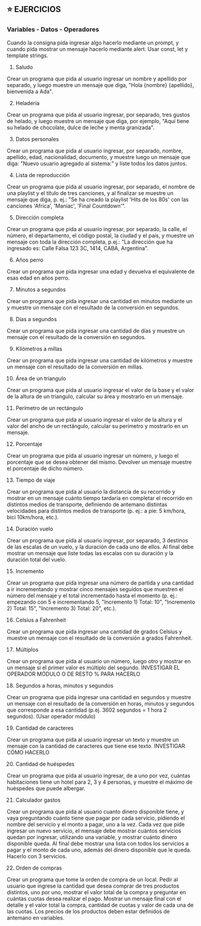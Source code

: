 ## :star: EJERCICIOS

### Variables - Datos - Operadores

Cuando la consigna pida ingresar algo hacerlo mediante un prompt, y cuando pida mostrar un mensaje hacerlo mediante alert. Usar const, let y template strings.

1. Saludo

Crear un programa que pida al usuario ingresar un nombre y apellido por separado, y luego muestre un mensaje que diga, "Hola {nombre} {apellido}, bienvenida a Ada".

2. Heladería

Crear un programa que pida al usuario ingresar, por separado, tres gustos de helado, y luego muestre un mensaje que diga, por ejemplo, "Aquí tiene su helado de chocolate, dulce de leche y menta granizada".

3. Datos personales

Crear un programa que pida al usuario ingresar, por separado, nombre, apellido, edad, nacionalidad, documento, y muestre luego un mensaje que diga: "Nuevo usuario agregado al sistema:" y liste todos los datos juntos.

4. Lista de reproducción

Crear un programa que pida al usuario ingresar, por separado, el nombre de una playlist y el título de tres canciones, y al finalizar se muestre un mensaje que diga, p. ej.: "Se ha creado la playlist 'Hits de los 80s' con las canciones 'Africa', 'Maniac', 'Final Countdown'".

5. Dirección completa

Crear un programa que pida al usuario ingresar, por separado, la calle, el número, el departamento, el código postal, la ciudad y el país, y muestre un mensaje con toda la dirección completa, p.ej.: "La dirección que ha ingresado es: Calle Falsa 123 3C, 1414, CABA, Argentina".

6. Años perro

Crear un programa que pida ingresar una edad y devuelva el equivalente de esas edad en años perro.

7. Minutos a segundos

Crear un programa que pida ingresar una cantidad en minutos mediante un y muestre un mensaje con el resultado de la conversión en segundos.

8. Días a segundos

Crear un programa que pida ingresar una cantidad de días y muestre un mensaje con el resultado de la conversión en segundos.

9. Kilómetros a millas

Crear un programa que pida ingresar una cantidad de kilómetros y muestre un mensaje con el resultado de la conversión en millas.

10. Área de un triangulo

Crear un programa que pida al usuario ingresar el valor de la base y el valor de la altura de un triangulo, calcular su área y mostrarlo en un mensaje.

11. Perímetro de un rectángulo

Crear un programa que pida al usuario ingresar el valor de la altura y el valor del ancho de un rectángulo, calcular su perímetro y mostrarlo en un mensaje.

12. Porcentaje

Crear un programa que pida al usuario ingresar un número, y luego el porcentaje que se desea obtener del mismo. Devolver un mensaje muestre el porcentaje de dicho número.

13. Tiempo de viaje

Crear un programa que pida al usuario la distancia de su recorrido y mostrar en un mensaje cuánto tiempo tardaría en completar el recorrido en distintos medios de transporte, definiendo de antemano distintas velocidades para distintos medios de transporte (p. ej.: a pie: 5 km/hora, bici 10km/hora, etc.).

14. Duración vuelo

Crear un programa que pida al usuario ingresar, por separado, 3 destinos de las escalas de un vuelo, y la duración de cada uno de ellos. Al final debe mostrar un mensaje que liste todas las escalas con su duración y la duración total del vuelo.

15. Incremento

Crear un programa que pida ingresar una número de partida y una cantidad a ir incrementando y mostrar cinco mensajes seguidos que muestren el número del mensaje y el total incrementado hasta el momento (p. ej.: empezando con 5 e incrementando 5, "Incremento 1) Total: 10", "Incremento 2) Total: 15", "Incremento 3) Total: 20", etc.).

16. Celsius a Fahrenheit

Crear un programa que pida ingresar una cantidad de grados Celsius y muestre un mensaje con el resultado de la conversión a grados Fahrenheit.

17. Múltiplos

Crear un programa que pida al usuario un número, luego otro y mostrar en un mensaje si el primer valor es múltiplo del segundo. INVESTIGAR EL OPERADOR MÓDULO O DE RESTO % PARA HACERLO

18. Segundos a horas, minutos y segundos

Crear un programa que pida ingresar una cantidad en segundos y muestre un mensaje con el resultado de la conversión en horas, minutos y segundos que corresponde a esa cantidad (p.ej. 3602 segundos = 1 hora 2 segundos). (Usar operador módulo)

19. Cantidad de caracteres

Crear un programa que pida al usuario ingresar un texto y muestre un mensaje con la cantidad de caracteres que tiene ese texto. INVESTIGAR CÓMO HACERLO

20. Cantidad de huéspedes

Crear un programa que pida al usuario ingresar, de a uno por vez, cuántas habitaciones tiene un hotel para 2, 3 y 4 personas, y muestre el máximo de huéspedes que puede albergar.

21. Calculador gastos

Crear un programa que pida al usuario cuanto dinero disponible tiene, y vaya preguntando cuánto tiene que pagar por cada servicio, pidiendo el nombre del servicio y el monto a pagar, uno a la vez. Cada vez que pide ingresar un nuevo servicio, el mensaje debe mostrar cuántos servicios quedan por ingresar, utilizando una variable, y mostrar cuánto dinero disponible queda. Al final debe mostrar una lista con todos los servicios a pagar y el monto de cada uno, además del dinero disponible que le queda. Hacerlo con 3 servicios.

22. Orden de compras

Crear un programa que tome la orden de compra de un local. Pedir al usuario que ingrese la cantidad que desea comprar de tres productos distintos, uno por uno, mostrar el valor total de la compra y preguntar en cuántas cuotas desea realizar el pago. Mostrar un mensaje final con el detalle y el valor total la compra, cantidad de cuotas y valor de cada una de las cuotas. Los precios de los productos deben estar definidos de antemano en variables.